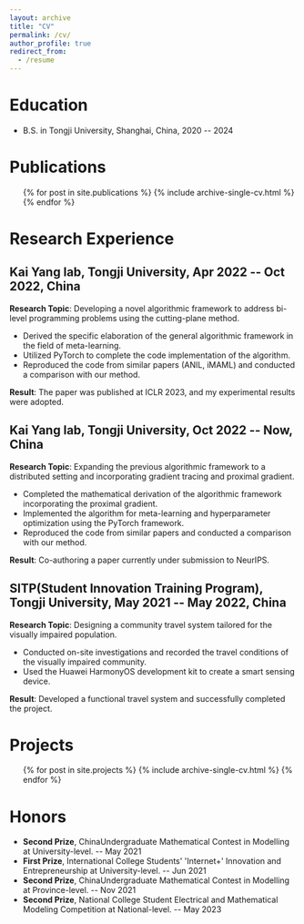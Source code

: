 ```yaml
---
layout: archive
title: "CV"
permalink: /cv/
author_profile: true
redirect_from:
  - /resume
---
```


[//]: # ({% include base_path %})

Education
======
* B.S. in Tongji University, Shanghai, China, 2020 -- 2024

Publications
======
  <ul>{% for post in site.publications %}
    {% include archive-single-cv.html %}
  {% endfor %}</ul>

Research Experience
======
## Kai Yang lab, Tongji University, Apr 2022 -- Oct 2022, China

**Research Topic**: Developing a novel algorithmic framework to address bi-level programming problems using the cutting-plane method.

- Derived the specific elaboration of the general algorithmic framework in the field of meta-learning.
- Utilized PyTorch to complete the code implementation of the algorithm.
- Reproduced the code from similar papers (ANIL, iMAML) and conducted a comparison with our method.

**Result**: The paper was published at ICLR 2023, and my experimental results were adopted.

## Kai Yang lab, Tongji University, Oct 2022 --  Now, China

**Research Topic**: Expanding the previous algorithmic framework to a distributed setting and incorporating gradient tracing and proximal gradient.

* Completed the mathematical derivation of the algorithmic framework incorporating the proximal gradient.
* Implemented the algorithm for meta-learning and hyperparameter optimization using the PyTorch framework.
* Reproduced the code from similar papers and conducted a comparison with our method.

**Result**: Co-authoring a paper currently under submission to NeurIPS.

## SITP(Student Innovation Training Program), Tongji University, May 2021 --  May 2022, China

**Research Topic**: Designing a community travel system tailored for the visually impaired population.

* Conducted on-site investigations and recorded the travel conditions of the visually impaired community.
* Used the Huawei HarmonyOS development kit to create a smart sensing device.

**Result**: Developed a functional travel system and successfully completed the project.

# Projects
  <ul>{% for post in site.projects %}
    {% include archive-single-cv.html %}
  {% endfor %}</ul>

# Honors
- **Second Prize**, ChinaUndergraduate Mathematical Contest in Modelling at University-level. -- May 2021
- **First Prize**, International College Students' 'Internet+' Innovation and Entrepreneurship at University-level. -- Jun 2021
- **Second Prize**, ChinaUndergraduate Mathematical Contest in Modelling at Province-level. -- Nov 2021
- **Second Prize**, National College Student Electrical and Mathematical Modeling Competition at National-level. -- May 2023
